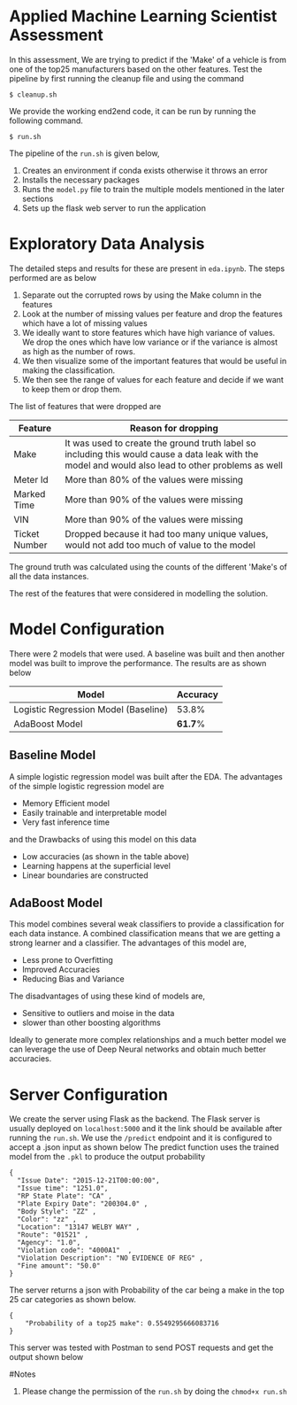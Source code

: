 # Applied Machine Learning Scientist Assessment

In this assessment, We are trying to predict if the 'Make' of a vehicle is from one of the top25 manufacturers based on
the other features. Test the pipeline by first running the cleanup file and using the command

``
$ cleanup.sh
``



We provide the working end2end code, it can be run by running the following command.

``
$ run.sh
``



The pipeline of the ``run.sh`` is given below,

1. Creates an environment if conda exists otherwise it throws an error 
2. Installs the necessary packages
3. Runs the ``model.py`` file to train the multiple models mentioned in the later sections
4. Sets up the flask web server to run the application 


# Exploratory Data Analysis
The detailed steps and results for these are present in ``eda.ipynb``. The steps performed are as below
1. Separate out the corrupted rows by using the Make column in the features
2. Look at the number of missing values per feature and drop the features which have a lot of missing values
3. We ideally want to store features which have high variance of values. We drop the ones which have low variance or if the variance is almost as high as the number of rows.
4. We then visualize some of the important features that would be useful in making the classification.
5. We then see the range of values for each feature and decide if we want to keep them or drop them.



The list of features that were dropped are



Feature | Reason for dropping
---- | ----
Make | It was used to create the ground truth label so including this would cause a data leak with the model and would also lead to other problems as well
Meter Id | More than 80% of the values were missing
Marked Time | More than 90% of the values were missing
VIN | More than 90% of the values were missing
Ticket Number | Dropped because it had too many unique values, would not add too much of value to the model

The ground truth was calculated using the counts of the different 'Make's of all the data instances. 

The rest of the features that were considered in modelling the solution.  

# Model Configuration
There were 2 models that were used. A baseline was built and then another model was built to improve the performance. The results are as shown below

Model | Accuracy
---|---
Logistic Regression Model (Baseline) | 53.8%
AdaBoost Model | **61.7**%


## Baseline Model 

A simple logistic regression model was built after the EDA. The advantages of the simple logistic regression model are

* Memory Efficient model
* Easily trainable and interpretable model
* Very fast inference time

and the Drawbacks of using this model on this data
* Low accuracies (as shown in the table above)
* Learning happens at the superficial level
* Linear boundaries are constructed


## AdaBoost Model

This model combines several weak classifiers to provide a classification for each data instance. A combined classification means that we are getting a strong learner and a classifier.
The advantages of this model are,

* Less prone to Overfitting
* Improved Accuracies 
* Reducing Bias and Variance

The disadvantages of using these kind of models are,

* Sensitive to outliers and moise in the data
* slower than other boosting algorithms


Ideally to generate more complex relationships and a much better model we can leverage the use of Deep Neural networks and obtain much better accuracies. 

# Server Configuration

We create the server using Flask as the backend. The Flask server is usually deployed on `localhost:5000` and it the link should be available after running the `run.sh`. We use the `/predict` endpoint and it is configured to accept a .json input as shown below
The predict function uses the trained model from the `.pkl` to produce the output probability

```
{
  "Issue Date": "2015-12-21T00:00:00",
  "Issue time": "1251.0",
  "RP State Plate": "CA" ,
  "Plate Expiry Date": "200304.0" ,
  "Body Style": "ZZ" ,
  "Color": "zz" ,
  "Location": "13147 WELBY WAY" ,
  "Route": "01521" ,
  "Agency": "1.0",
  "Violation code": "4000A1"  ,
  "Violation Description": "NO EVIDENCE OF REG" ,
  "Fine amount": "50.0"
}
```

The server returns a json with Probability of the car being a make in the top 25 car categories as shown below.
```
{
    "Probability of a top25 make": 0.5549295666083716
}
```
This server was tested with Postman to send POST requests and get the output shown below


#Notes

1. Please change the permission of the `run.sh` by doing the `chmod+x run.sh` 


